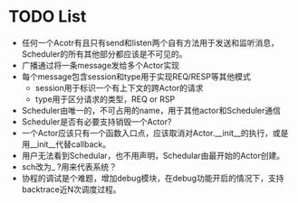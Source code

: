TODO List
=========

- 任何一个Acotr有且只有send和listen两个自有方法用于发送和监听消息，Scheduler的所有其他部分都应该是不可见的。
- 广播通过将一条message发给多个Actor实现
- 每个message包含session和type用于实现REQ/RESP等其他模式
  - session用于标识一个有上下文的跨Actor的请求
  - type用于区分请求的类型，REQ or RSP
- Scheduler由唯一的，不可占用的name，用于其他actor和Scheduler通信
- Scheduler是否有必要支持销毁一个Actor?
- 一个Actor应该只有一个函数入口点，应该取消对Actor.__init__的执行，或是用__init__代替callback。
- 用户无法看到Schedular，也不用声明，Schedular由最开始的Actor创建。
- sch改为_ ?用来代表系统？
- 协程的调试是个难题，增加debug模块，在debug功能开启的情况下，支持backtrace近N次调度过程。
